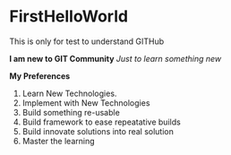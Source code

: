 # FirstHelloWorld
This is only for test to understand GITHub

**I am new to GIT Community**
*Just to learn something new*

**My Preferences**

1. Learn New Technologies.
2. Implement with New Technologies
3. Build something re-usable
4. Build framework to ease repeatative builds
5. Build innovate solutions into real solution
6. Master the learning
